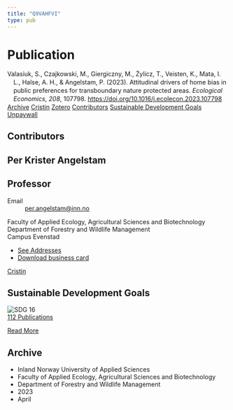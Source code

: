 ```yaml
---
title: "Q9VAHFVI"
type: pub
---
```

<h1>Publication</h1>
<article id="csl-bib-container-Q9VAHFVI" class="csl-bib-container">
  <div class="csl-bib-body" style="line-height: 1.35; padding-left: 1em; text-indent:-1em;">
  <div class="csl-entry">Valasiuk, S., Czajkowski, M., Giergiczny, M., &#x17B;ylicz, T., Veisten, K., Mata, I. L., Halse, A. H., &amp; Angelstam, P. (2023). Attitudinal drivers of home bias in public preferences for transboundary nature protected areas. <i>Ecological Economics</i>, <i>208</i>, 107798. <a href="https://doi.org/10.1016/j.ecolecon.2023.107798">https://doi.org/10.1016/j.ecolecon.2023.107798</a></div>
</div>
  <div class="csl-bib-buttons">
    <a href="#taxonomy-article-Q9VAHFVI" class="csl-bib-button">Archive</a>
    <a href alt="Cristin URL" class="csl-bib-button">Cristin</a>
    <a href alt="Zotero URL" class="csl-bib-button">Zotero</a>
    <a href="#contributors-article-Q9VAHFVI" class="csl-bib-button">Contributors</a>
    <a href="#sdg-article-Q9VAHFVI" class="csl-bib-button">Sustainable Development Goals</a>
    <a href="https://doi.org/10.1016/j.ecolecon.2023.107798" class="csl-bib-button">Unpaywall</a>
  </div>
  <div id="csl-bib-meta-container-Q9VAHFVI"></div>
</article>
<div id="csl-bib-meta-Q9VAHFVI" class="csl-bib-meta">
  <article id="contributors-article-Q9VAHFVI" class="contributors-article">
    <h1>Contributors</h1>
    <div class="personas">
<div class="vrtx-hinn-person-card">
<div class="photo">
<i class="lar la-user-circle missing-person"></i>
</div>
<div class="info">
<hgroup><h1>Per Krister Angelstam</h1>
<h2>Professor</h2>
</hgroup><dl>
<dt>Email</dt>
<dd>
<a href="mailto:per.angelstam@inn.no">per.angelstam@inn.no</a>
</dd>
</dl>
<p>
Faculty of Applied Ecology, Agricultural Sciences and Biotechnology<br>
Department of Forestry and Wildlife Management<br>
Campus Evenstad
</p>
<ul class="vrtx-hinn-links">
<li><a href="https://www.inn.no/english/find-an-employee/per-angelstam.html#vrtx-hinn-addresses">See Addresses</a></li>
<li><a href="https://www.inn.no/english/find-an-employee/per-angelstam.html?vrtx=vcf">Download business card</a></li>
</ul>
</div>
</div>
<a href="https://app.cristin.no/persons/show.jsf?id=1318014" alt="Cristin URL" class="personas-cristin">Cristin</a>
</div>
  </article>
  <article id="sdg-article-Q9VAHFVI" class="sdg-article">
    <h1>Sustainable Development Goals</h1>
    <div class="sdg-container"><div id="sdg16" class="sdg">
<img src="{{< params subfolder >}}images/sdg/sdg16_en.png" class="image" alt="SDG 16">
<div class="sdg-overlay">
<a href="{{< params subfolder >}}en/archive/?sdg=16#archive" class="sdg-publication-count"><span>112</span> Publications</a>
<p><a href="https://sdgs.un.org/goals/goal16" class="sdg-read-more">Read More</a></p>
</div>
</div></div>
  </article>
  <article id="taxonomy-article-Q9VAHFVI" class="taxonomy-article">
    <h1>Archive</h1>
    <ul>
      <li>Inland Norway University of Applied Sciences</li>
      <li>Faculty of Applied Ecology, Agricultural Sciences and Biotechnology</li>
      <li>Department of Forestry and Wildlife Management</li>
      <li>2023</li>
      <li>April</li>
    </ul>
  </article>
</div>
